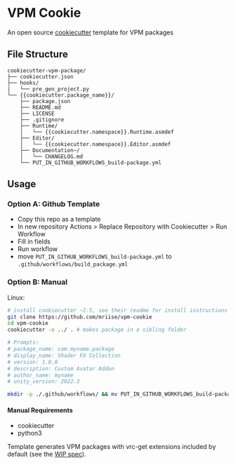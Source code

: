 # VPM Cookie

An open source [cookiecutter](https://github.com/cookiecutter/cookiecutter) template for VPM packages

## File Structure

```text
cookiecutter-vpm-package/
├── cookiecutter.json
├── hooks/
|   └── pre_gen_project.py
└── {{cookiecutter.package_name}}/
    ├── package.json
    ├── README.md
    ├── LICENSE
    ├── .gitignore
    ├── Runtime/
    │   └── {{cookiecutter.namespace}}.Runtime.asmdef
    ├── Editor/
    │   └── {{cookiecutter.namespace}}.Editor.asmdef
    ├── Documentation~/
    │   └── CHANGELOG.md
    └── PUT_IN_GITHUB_WORKFLOWS_build-package.yml
```

## Usage

### Option A: Github Template

- Copy this repo as a template
- In new repository Actions > Replace Repository with Cookiecutter > Run Workflow
- Fill in fields
- Run workflow
- move `PUT_IN_GITHUB_WORKFLOWS_build-package.yml` to `.github/workflows/build_package.yml`

### Option B: Manual

Linux:

```bash
# install cookiecutter ~2.5, see their readme for install instructions
git clone https://github.com/mriise/vpm-cookie
cd vpm-cookie
cookiecutter -o ../ . # makes package in a sibling folder

# Prompts:
# package_name: com.myname.package
# display_name: Shader FX Collection  
# version: 1.0.0
# description: Custom Avatar Addon
# author_name: myname
# unity_version: 2022.3

mkdir -p ./.github/workflows/ && mv PUT_IN_GITHUB_WORKFLOWS_build-package.yml ./.github/workflows/
```

#### Manual Requirements

- cookiecutter
- python3

Template generates VPM packages with vrc-get extensions included by default (see the [WIP spec](https://github.com/vrc-get/vrc-get/blob/133b03467efb454af0ed336881e4042e60551171/docs/vpm-spec.md)).
